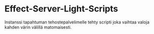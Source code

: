 # Effect-Server-Light-Scripts
Instanssi tapahtuman tehostepalvelimelle tehty scripti joka vaihtaa valoja kahden värin välillä matomaisesti.
